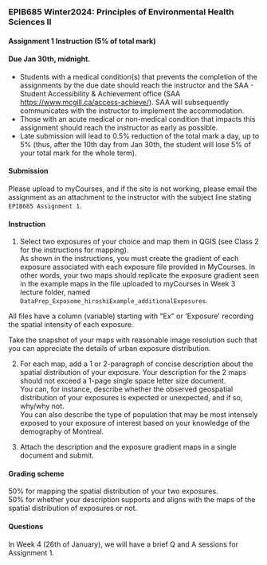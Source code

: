 ### EPIB685 Winter2024: Principles of Environmental Health Sciences II

#### Assignment 1 Instruction (5% of total mark)

#### Due Jan 30th, midnight. 
- Students with a medical condition(s) that prevents the completion of the assignments by the due date should reach the instructor and the SAA - Student Accessibility & Achievement office (SAA https://www.mcgill.ca/access-achieve/). SAA will subsequently communicates with the instructor to implement the accommodation.      
- Those with an acute medical or non-medical condition that impacts this assignment should reach the instructor as early as possible.      
- Late submission will lead to 0.5% reduction of the total mark a day, up to 5% (thus, after the 10th day from Jan 30th, the student will lose 5% of your total mark for the whole term).      

#### Submission 
Please upload to myCourses, and if the site is not working, please email the assignment as an attachment to the instructor with the subject line stating `EPIB685 Assignment 1`.   

#### Instruction 
1. Select two exposures of your choice and map them in QGIS (see Class 2 for the instructions for mapping).    
As shown in the instructions, you must create the gradient of each exposure associated with each exposure file provided in MyCourses. In other words, your two maps should replicate the exposure gradient seen in the example maps in the file uploaded to myCourses in Week 3 lecture folder, named `DataPrep_Exposome_hiroshiExample_additionalExposures`. 

All files have a column (variable) starting with "Ex" or 'Exposure' recording the spatial intensity of each exposure. 

Take the snapshot of your maps with reasonable image resolution such that you can appreciate the details of urban exposure distribution.    

2. For each map, add a 1 or 2-paragraph of concise description about the spatial distribution of your exposure. Your description for the 2 maps should not exceed a 1-page single space letter size document.     
  You can, for instance, describe whether the observed geospatial distribution of your exposures is expected or unexpected, and if so, why/why not.    
  You can also describe the type of population that may be most intensely exposed to your exposure of interest based on your knowledge of the demography of Montreal.    

3. Attach the description and the exposure gradient maps in a single document and submit.      

#### Grading scheme    
50% for mapping the spatial distribution of your two exposures.     
50% for whether your description supports and aligns with the maps of the spatial distribution of exposures or not.    

#### Questions
In Week 4 (26th of January), we will have a brief Q and A sessions for Assignment 1.     


    
 
    









